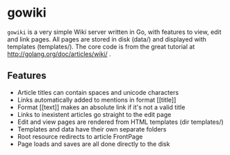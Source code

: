 gowiki
======

`gowiki` is a very simple Wiki server written in Go, with features to
view, edit and link pages. All pages are stored in disk (data/) and
displayed with templates (templates/). The core code is from the great
tutorial at http://golang.org/doc/articles/wiki/ .

Features
--------

- Article titles can contain spaces and unicode characters
- Links automatically added to mentions in format [[title]]
- Format [[text]] makes an absolute link if it's not a valid title
- Links to inexistent articles go straight to the edit page
- Edit and view pages are rendered from HTML templates (dir templates/)
- Templates and data have their own separate folders
- Root resource redirects to article FrontPage
- Page loads and saves are all done directly to the disk

